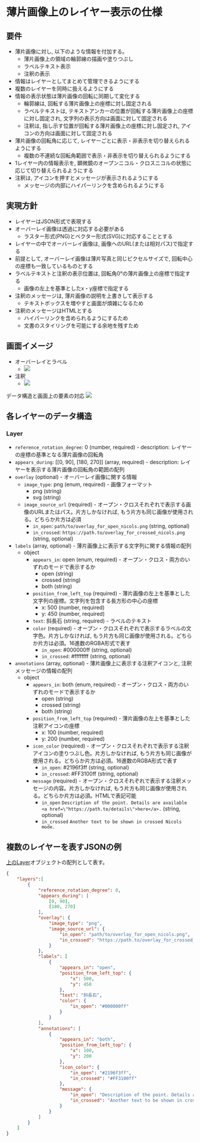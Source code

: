 # 薄片画像上のレイヤー表示の仕様

## 要件

- 薄片画像に対し, 以下のような情報を付加する。
  - 薄片画像上の領域の輪郭線の描画や塗りつぶし
  - ラベルテキスト表示
  - 注釈の表示
- 情報はレイヤーとしてまとめて管理できるようにする
- 複数のレイヤーを同時に扱えるようにする
- 情報の表示状態は薄片画像の回転に同期して変化する
  - 輪郭線は, 回転する薄片画像上の座標に対し固定される
  - ラベルテキストは, テキストアンカーの位置が回転する薄片画像上の座標に対し固定され, 文字列の表示方向は画面に対して固定される
  - 注釈は, 指し示す位置が回転する薄片画像上の座標に対し固定され, アイコンの方向は画面に対して固定される
- 薄片画像の回転角に応じて, レイヤーごとに表示・非表示を切り替えられるようにする
  - 複数の不連続な回転角範囲で表示・非表示を切り替えられるようにする
- 1レイヤー内の情報表示を, 顕微鏡のオープンニコル・クロスニコルの状態に応じて切り替えられるようにする
- 注釈は, アイコンを押すとメッセージが表示されるようにする
  - メッセージの内部にハイパーリンクを含められるようにする

## 実現方針

- レイヤーはJSON形式で表現する
- オーバーレイ画像は透過に対応する必要がある
  - ラスター形式(PNG)とベクター形式(SVG)に対応することとする
- レイヤーの中でオーバーレイ画像は, 画像へのURL(または相対パス)で指定する
- 前提として, オーバーレイ画像は薄片写真と同じピクセルサイズで, 回転中心の座標も一致しているものとする
- ラベルテキストと注釈の表示位置は, 回転角0°の薄片画像上の座標で指定する
  - 画像の左上を基準としたx・y座標で指定する
- 注釈のメッセージは, 薄片画像の説明を上書きして表示する
  - テキストボックスを増やすと画面が煩雑になるため
- 注釈のメッセージはHTMLとする
  - ハイパーリンクを含められるようにするため
  - 文書のスタイリングを可能にする余地を残すため

## 画面イメージ

- オーバーレイとラベル
  - ![](./images/screen_overlay_and_labels_on_viewer.png)
- 注釈
  - ![](./images/screen_annotation_on_viewer.png)

データ構造と画面上の要素の対応
![](./images/data_structure_of_a_layer.png)

## 各レイヤーのデータ構造

### Layer

+ `reference_rotation_degree`: 0 (number, required) - description: レイヤーの座標の基準となる薄片画像の回転角
+ `appears_during`: [[0, 90], [180, 270]] (array, required) - description: レイヤーを表示する薄片画像の回転角の範囲の配列
+ `overlay` (optional) - オーバーレイ画像に関する情報
    + `image_type`: png (enum, required) - 画像フォーマット
      + png (string)
      + svg (string)
    + `image_source_url` (required) - オープン・クロスそれぞれで表示する画像のURLまたはパス。片方しかなければ, もう片方も同じ画像が使用される。どちらか片方は必須
      + `in_open`: `path/to/overlay_for_open_nicols.png` (string, optional)
      + `in_crossed`: `https://path.to/overlay_for_crossed_nicols.png` (string, optional)
+ `labels` (array, optional) - 薄片画像上に表示する文字列に関する情報の配列
  + object
    + `appears_in`: open (enum, required) - オープン・クロス・両方のいずれのモードで表示するか
      + open (string)
      + crossed (string)
      + both (string)
    + `position_from_left_top` (required) - 薄片画像の左上を基準とした文字列の座標。文字列を包含する長方形の中心の座標
      + x: 500 (number, required)
      + y: 450 (number, required)
    + `text`: 斜長石 (string, required) - ラベルのテキスト
    + `color` (required) - オープン・クロスそれぞれで表示するラベルの文字色。片方しかなければ, もう片方も同じ画像が使用される。どちらか片方は必須。16進数のRGBA形式で表す
      + `in_open`: #000000ff (string, optional)
      + `in_crossed`: #ffffffff (string, optional)
+ `annotations` (array, optional) - 薄片画像上に表示する注釈アイコンと, 注釈メッセージの情報の配列
  + object
    + `appears_in`: both (enum, required) - オープン・クロス・両方のいずれのモードで表示するか
      + open (string)
      + crossed (string)
      + both (string)
    + `position_from_left_top` (required) - 薄片画像の左上を基準とした注釈アイコンの座標
      + x: 100 (number, required)
      + y: 200 (number, required)
    + `icon_color` (required) - オープン・クロスそれぞれで表示する注釈アイコンの塗りつぶし色。片方しかなければ, もう片方も同じ画像が使用される。どちらか片方は必須。16進数のRGBA形式で表す
      + `in_open`: #2196f3ff (string, optional)
      + `in_crossed`: #FF3100ff (string, optional)
    + `message` (required) - オープン・クロスそれぞれで表示する注釈メッセージの内容。片方しかなければ, もう片方も同じ画像が使用される。どちらか片方は必須。HTMLで表記可能
      + `in_open` `Description of the point. Details are available <a href=\"https://path.to/details\">here</a>.` (string, optional)
      + `in_crossed` `Another text to be shown in crossed Nicols mode.`


## 複数のレイヤーを表すJSONの例

[上のLayer](#Layer)オブジェクトの配列として表す。

```json
{
    "layers":[
        {
            "reference_rotation_degree": 0,
            "appears_during": [
                [0, 90],
                [180, 270]
            ],
            "overlay": {
                "image_type": "png",
                "image_source_url": {
                    "in_open": "path/to/overlay_for_open_nicols.png",
                    "in_crossed": "https://path.to/overlay_for_crossed_nicols.png"
                }
            },
            "labels": [
                {
                    "appears_in": "open",
                    "position_from_left_top": {
                        "x": 500,
                        "y": 450
                    },
                    "text": "斜長石",
                    "color": {
                        "in_open": "#000000ff"
                    }
                }
            ],
            "annotations": [
                {
                    "appears_in": "both",
                    "position_from_left_top": {
                        "x": 100,
                        "y": 200
                    },
                    "icon_color": {
                        "in_open": "#2196f3ff",
                        "in_crossed": "#FF3100ff"
                    },
                    "message": {
                        "in_open": "Description of the point. Details are available <a href=\"https://path.to/details\">here</a>.",
                        "in_crossed": "Another text to be shown in crossed Nicols mode."
                    }
                }
            ]
        }
    ]
}
```